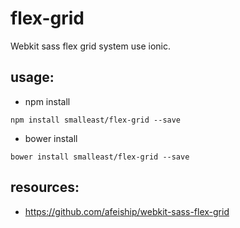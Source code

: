 # flex-grid
Webkit sass flex grid system use ionic.


## usage:
+ npm install
```base
npm install smalleast/flex-grid --save
```
+ bower install
```base
bower install smalleast/flex-grid --save
```
## resources:
+ https://github.com/afeiship/webkit-sass-flex-grid
